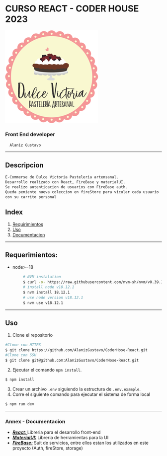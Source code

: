 # CURSO REACT - CODER HOUSE 2023

![Dulce Victoria](assets/img/logos/logoRedondo.png)

### Front End developer

      Alaniz Gustavo

---

## Descripcion

    E-Commerse de Dulce Victoria Pasteleria artensanal.
    Desarrollo realizado con React, FireBase y materialUI.
    Se realizo autenticacion de usuarios con FireBase auth.
    Queda peniente nueva coleccion en fireStore para vicular cada usuario con su carrito personal

## Index

1. [Requirimientos](#requirimientos)
2. [Uso](#uso)
3. [Documentacion](#annex---documentacion)

---

## Requerimientos:

- node>=18

```bash
        # NVM instalation
        $ curl -o- https://raw.githubusercontent.com/nvm-sh/nvm/v0.39.1/install.sh | bash
        # install node v18.12.1
        $ nvm install 18.12.1
        # use node version v18.12.1
        $ nvm use v18.12.1
```

---

## Uso

1. Clone el repositorio

```bash
#Clone con HTTPS
$ git clone https://github.com/AlanizGustavo/CoderHose-React.git
#Clone con SSH
$ git clone git@github.com:AlanizGustavo/CoderHose-React.git
```

2. Ejecutar el comando `npm install`.

```bash
$ npm install
```

3. Crear un archivo `.env` siguiendo la estructura de `.env.example`.
4. Corre el siguiente comando para ejecutar el sistema de forma local

```bash
$ npm run dev
```

---

### Annex - Documentacion

- [**_React_**: ](https://es.reactjs.org/) Libreria para el desarrollo front-end
- [**_MaterialUI:_**](https://mui.com/) Libreria de herramientas para la UI
- [**_FireBase:_**](https://firebase.google.com/?hl=es-419) Suit de servicios, entre ellos estan los utilizados en este proyecto (Auth, fireStore, storage)
